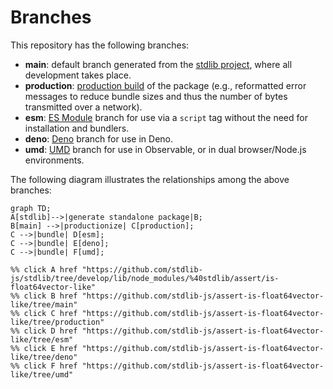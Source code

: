 <!--

@license Apache-2.0

Copyright (c) 2022 The Stdlib Authors.

Licensed under the Apache License, Version 2.0 (the "License");
you may not use this file except in compliance with the License.
You may obtain a copy of the License at

    http://www.apache.org/licenses/LICENSE-2.0

Unless required by applicable law or agreed to in writing, software
distributed under the License is distributed on an "AS IS" BASIS,
WITHOUT WARRANTIES OR CONDITIONS OF ANY KIND, either express or implied.
See the License for the specific language governing permissions and
limitations under the License.

-->

# Branches

This repository has the following branches:

-   **main**: default branch generated from the [stdlib project][stdlib-url], where all development takes place.
-   **production**: [production build][production-url] of the package (e.g., reformatted error messages to reduce bundle sizes and thus the number of bytes transmitted over a network).
-   **esm**: [ES Module][esm-url] branch for use via a `script` tag without the need for installation and bundlers.
-   **deno**: [Deno][deno-url] branch for use in Deno.
-   **umd**: [UMD][umd-url] branch for use in Observable, or in dual browser/Node.js environments.

The following diagram illustrates the relationships among the above branches:

```mermaid
graph TD;
A[stdlib]-->|generate standalone package|B;
B[main] -->|productionize| C[production];
C -->|bundle| D[esm];
C -->|bundle| E[deno];
C -->|bundle| F[umd];

%% click A href "https://github.com/stdlib-js/stdlib/tree/develop/lib/node_modules/%40stdlib/assert/is-float64vector-like"
%% click B href "https://github.com/stdlib-js/assert-is-float64vector-like/tree/main"
%% click C href "https://github.com/stdlib-js/assert-is-float64vector-like/tree/production"
%% click D href "https://github.com/stdlib-js/assert-is-float64vector-like/tree/esm"
%% click E href "https://github.com/stdlib-js/assert-is-float64vector-like/tree/deno"
%% click F href "https://github.com/stdlib-js/assert-is-float64vector-like/tree/umd"
```

[stdlib-url]: https://github.com/stdlib-js/stdlib/tree/develop/lib/node_modules/%40stdlib/assert/is-float64vector-like
[production-url]: https://github.com/stdlib-js/assert-is-float64vector-like/tree/production
[deno-url]: https://github.com/stdlib-js/assert-is-float64vector-like/tree/deno
[umd-url]: https://github.com/stdlib-js/assert-is-float64vector-like/tree/umd
[esm-url]: https://github.com/stdlib-js/assert-is-float64vector-like/tree/esm